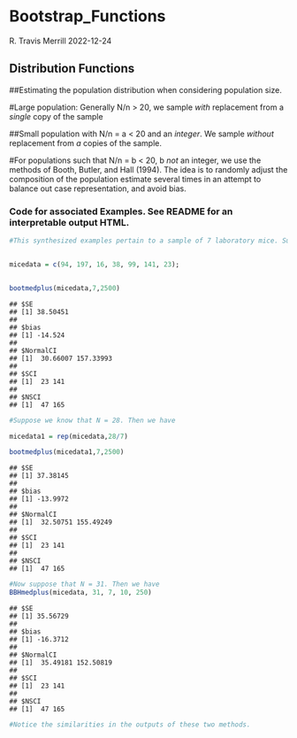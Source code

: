 Bootstrap_Functions
================
R. Travis Merrill
2022-12-24

## Distribution Functions

\##Estimating the population distribution when considering population
size. <br>

\#Large population: Generally N/n \> 20, we sample *with* replacement
from a *single* copy of the sample

\##Small population with N/n = a \< 20 and an *integer*. We sample
*without* replacement from *a* copies of the sample.

\#For populations such that N/n = b \< 20, b *not* an integer, we use
the methods of Booth, Butler, and Hall (1994). The idea is to randomly
adjust the composition of the population estimate several times in an
attempt to balance out case representation, and avoid bias.

### Code for associated Examples. See README for an interpretable output HTML.

``` r
#This synthesized examples pertain to a sample of 7 laboratory mice. Suppose these scores pertain to the post surgery survival time, in days, of mice after given pre-surgical treatment.


micedata = c(94, 197, 16, 38, 99, 141, 23);


bootmedplus(micedata,7,2500)
```

    ## $SE
    ## [1] 38.50451
    ## 
    ## $bias
    ## [1] -14.524
    ## 
    ## $NormalCI
    ## [1]  30.66007 157.33993
    ## 
    ## $SCI
    ## [1]  23 141
    ## 
    ## $NSCI
    ## [1]  47 165

``` r
#Suppose we know that N = 28. Then we have 

micedata1 = rep(micedata,28/7)

bootmedplus(micedata1,7,2500)
```

    ## $SE
    ## [1] 37.38145
    ## 
    ## $bias
    ## [1] -13.9972
    ## 
    ## $NormalCI
    ## [1]  32.50751 155.49249
    ## 
    ## $SCI
    ## [1]  23 141
    ## 
    ## $NSCI
    ## [1]  47 165

``` r
#Now suppose that N = 31. Then we have 
BBHmedplus(micedata, 31, 7, 10, 250)
```

    ## $SE
    ## [1] 35.56729
    ## 
    ## $bias
    ## [1] -16.3712
    ## 
    ## $NormalCI
    ## [1]  35.49181 152.50819
    ## 
    ## $SCI
    ## [1]  23 141
    ## 
    ## $NSCI
    ## [1]  47 165

``` r
#Notice the similarities in the outputs of these two methods. 
```
